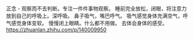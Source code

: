 正念 - 观察而不去判断。专注一件件事物观察。
睡前完全放松，闭眼，将注意力放到自己的呼吸上。深呼吸。
鼻子吸气，嘴巴呼气。
吸气感觉身体充满空气，呼气感觉身体变软。
慢慢闭上眼睛。什么都不用做。
去体会身体的感受。
https://zhuanlan.zhihu.com/p/140009950